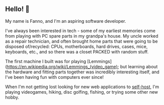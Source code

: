 ## Hello! 👋

My name is Fanno, and I'm an aspiring software developer.

I've always been interested in tech - some of my earliest memories come from playing with PC spare parts in my grandpa's house.
My uncle worked as a repair technician, and often brought home parts that were going to be disposed of/recycled: CPUs, motherboards, hard drives, cases, mice, keyboards, etc.,
and so there was a closet PACKED with random stuff.

The first machine I built was for playing [Lemmings](https://en.wikipedia.org/wiki/Lemmings_(video_game); but learning about the hardware and fitting parts together was incredibly interesting itself, and I've been having fun with computers ever since!

When I'm not getting lost looking for new web applications to [self-host](https://github.com/awesome-selfhosted/awesome-selfhosted), I'm playing videogames, hiking, disc golfing, fishing, or trying some other new hobby.

<!--
**FaceToKeyboard/FaceToKeyboard** is a ✨ _special_ ✨ repository because its `README.md` (this file) appears on your GitHub profile.

Here are some ideas to get you started:

- 🔭 I’m currently working on ...
- 🌱 I’m currently learning ...
- 👯 I’m looking to collaborate on ...
- 🤔 I’m looking for help with ...
- 💬 Ask me about ...
- 📫 How to reach me: ...
- 😄 Pronouns: ...
- ⚡ Fun fact: ...
-->

